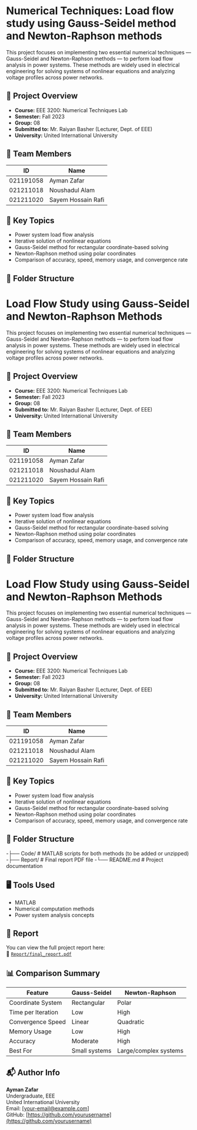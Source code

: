 # Numerical Techniques: Load flow study using Gauss-Seidel method and Newton-Raphson methods

This project focuses on implementing two essential numerical techniques — Gauss-Seidel and Newton-Raphson methods — to perform load flow analysis in power systems. These methods are widely used in electrical engineering for solving systems of nonlinear equations and analyzing voltage profiles across power networks.

## 📄 Project Overview

- **Course:** EEE 3200: Numerical Techniques Lab  
- **Semester:** Fall 2023  
- **Group:** 08  
- **Submitted to:** Mr. Raiyan Basher (Lecturer, Dept. of EEE)  
- **University:** United International University  

## 👥 Team Members

| ID         | Name                  |
|------------|-----------------------|
| 021191058  | Ayman Zafar           |
| 021211018  | Noushadul Alam        |
| 021211020  | Sayem Hossain Rafi    |

## 🧠 Key Topics

- Power system load flow analysis
- Iterative solution of nonlinear equations
- Gauss-Seidel method for rectangular coordinate-based solving
- Newton-Raphson method using polar coordinates
- Comparison of accuracy, speed, memory usage, and convergence rate

## 📂 Folder Structure

# Load Flow Study using Gauss-Seidel and Newton-Raphson Methods

This project focuses on implementing two essential numerical techniques — Gauss-Seidel and Newton-Raphson methods — to perform load flow analysis in power systems. These methods are widely used in electrical engineering for solving systems of nonlinear equations and analyzing voltage profiles across power networks.

## 📄 Project Overview

- **Course:** EEE 3200: Numerical Techniques Lab  
- **Semester:** Fall 2023  
- **Group:** 08  
- **Submitted to:** Mr. Raiyan Basher (Lecturer, Dept. of EEE)  
- **University:** United International University  

## 👥 Team Members

| ID         | Name                  |
|------------|-----------------------|
| 021191058  | Ayman Zafar           |
| 021211018  | Noushadul Alam        |
| 021211020  | Sayem Hossain Rafi    |

## 🧠 Key Topics

- Power system load flow analysis
- Iterative solution of nonlinear equations
- Gauss-Seidel method for rectangular coordinate-based solving
- Newton-Raphson method using polar coordinates
- Comparison of accuracy, speed, memory usage, and convergence rate

## 📂 Folder Structure

# Load Flow Study using Gauss-Seidel and Newton-Raphson Methods

This project focuses on implementing two essential numerical techniques — Gauss-Seidel and Newton-Raphson methods — to perform load flow analysis in power systems. These methods are widely used in electrical engineering for solving systems of nonlinear equations and analyzing voltage profiles across power networks.

## 📄 Project Overview

- **Course:** EEE 3200: Numerical Techniques Lab  
- **Semester:** Fall 2023  
- **Group:** 08  
- **Submitted to:** Mr. Raiyan Basher (Lecturer, Dept. of EEE)  
- **University:** United International University  

## 👥 Team Members

| ID         | Name                  |
|------------|-----------------------|
| 021191058  | Ayman Zafar           |
| 021211018  | Noushadul Alam        |
| 021211020  | Sayem Hossain Rafi    |

## 🧠 Key Topics

- Power system load flow analysis
- Iterative solution of nonlinear equations
- Gauss-Seidel method for rectangular coordinate-based solving
- Newton-Raphson method using polar coordinates
- Comparison of accuracy, speed, memory usage, and convergence rate

## 📂 Folder Structure

-├── Code/ # MATLAB scripts for both methods (to be added or unzipped)
-├── Report/ # Final report PDF file
-└── README.md # Project documentation


## 🖥️ Tools Used

- MATLAB
- Numerical computation methods
- Power system analysis concepts

## 📘 Report

You can view the full project report here:  
📄 [`Report/final_report.pdf`](./Report/final_report.pdf)

## 📊 Comparison Summary

| Feature              | Gauss-Seidel                   | Newton-Raphson                      |
|----------------------|--------------------------------|-------------------------------------|
| Coordinate System    | Rectangular                    | Polar                               |
| Time per Iteration   | Low                            | High                                |
| Convergence Speed    | Linear                         | Quadratic                           |
| Memory Usage         | Low                            | High                                |
| Accuracy             | Moderate                       | High                                |
| Best For             | Small systems                  | Large/complex systems               |

## 📬 Author Info

**Ayman Zafar**  
Undergraduate, EEE  
United International University  
Email: [your-email@example.com]  
GitHub: [https://github.com/yourusername](https://github.com/yourusername)
